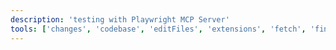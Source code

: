 ```yaml
---
description: 'testing with Playwright MCP Server'
tools: ['changes', 'codebase', 'editFiles', 'extensions', 'fetch', 'findTestFiles', 'githubRepo', 'new', 'newJupyterNotebook', 'openSimpleBrowser', 'problems', 'runCell', 'runCommands', 'runNotebooks', 'search', 'searchResults', 'terminalLastCommand', 'terminalSelection', 'testFailure', 'usages', 'vscodeAPI', 'browser_click', 'browser_close', 'browser_console_messages', 'browser_drag', 'browser_file_upload', 'browser_handle_dialog', 'browser_hover', 'browser_install', 'browser_navigate', 'browser_navigate_back', 'browser_navigate_forward', 'browser_network_requests', 'browser_pdf_save', 'browser_press_key', 'browser_resize', 'browser_select_option', 'browser_snapshot', 'browser_tab_close', 'browser_tab_list', 'browser_tab_new', 'browser_tab_select', 'browser_take_screenshot', 'browser_type', 'browser_wait_for']
---
```

